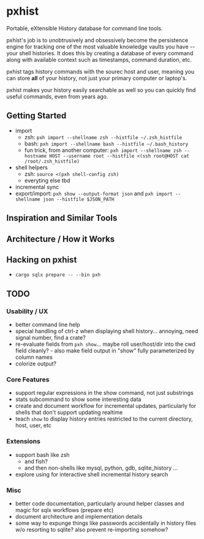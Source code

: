 # pxhist
Portable, eXtensible History database for command line tools.

pxhist's job is to unobtrusively and obsessively become the
persistence engine for tracking one of the most valuable knowledge
vaults you have -- your shell histories.  It does this by creating a
database of every command along with available context such as
timestamps, command duration, etc.

pxhist tags history commands with the sourec host and user, meaning
you can store **all** of your history, not just your primary computer
or laptop's.

pxhist makes your history easily searchable as well so you can quickly
find useful commands, even from years ago.

## Getting Started

- import
  - zsh: `pxh import --shellname zsh --histfile ~/.zsh_histfile`
  - bash: `pxh import --shellname bash --histfile ~/.bash_history`
  - fun trick, from another computer: `pxh import --shellname zsh --hostname HOST --username root --histfile <(ssh root@HOST cat /root/.zsh_histfile)`
- shell helpers
  - zsh: `source <(pxh shell-config zsh)`
  - everyting else tbd
- incremental sync
- export/import: `pxh show --output-format json` and `pxh import --shellname json --histfile $JSON_PATH`

## Inspiration and Similar Tools

## Architecture / How it Works

## Hacking on pxhist

- `cargo sqlx prepare -- --bin pxh`

## TODO

### Usability / UX
- better command line help
- special handling of ctrl-z when displaying shell
  history... annoying, need signal number, find a crate?
- re-evaluate fields from `pxh show`... maybe roll user/host/dir into
  the cwd field cleanly?
	  - also make field output in "show" fully parameterized by column
	    names
- colorize output?

### Core Features
- support regular expressions in the show command, not just substrings
- stats subcommand to show some interesting data
- create and document workflow for incremental updates, particularly
  for shells that don't support updating realtime
- teach `show` to display history entries restricted to the current
  directory, host, user, etc

### Extensions
- support bash like zsh
  - and fish?
  - and then non-shells like mysql, python, gdb, sqlite_history ...
- explore using for interactive shell incremental history search

### Misc
- better code documentation, particularly around helper classes and
  magic for sqlx workflows (prepare etc)
- document architecture and implementation details
- some way to expunge things like passwords accidentally in history
  files w/o resorting to sqlite?  also prevent re-importing somehow?
